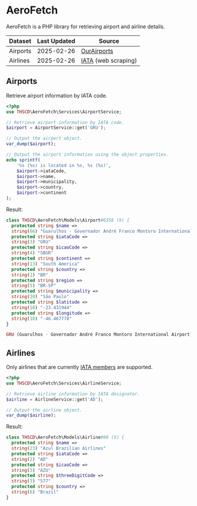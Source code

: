 # AeroFetch

AeroFetch is a PHP library for retrieving airport and airline details.

| Dataset  | Last Updated | Source                                                                     |
|----------|--------------|----------------------------------------------------------------------------|
| Airports | 2025-02-26   | [OurAirports](https://ourairports.com/data/)                               |
| Airlines | 2025-02-26   | [IATA](https://www.iata.org/en/about/members/airline-list/) (web scraping) |

## Airports

Retrieve airport information by IATA code.

```php
<?php
use THSCD\AeroFetch\Services\AirportService;

// Retrieve airport information by IATA code.
$airport = AirportService::get('GRU');

// Output the airport object.
var_dump($airport);

// Output the airport information using the object properties.
echo sprintf(
    '%s (%s) is located in %s, %s (%s)',
    $airport->iataCode,
    $airport->name,
    $airport->municipality,
    $airport->country,
    $airport->continent
);
```

Result:

```php
class THSCD\AeroFetch\Models\Airport#6358 (9) {
  protected string $name =>
  string(66) "Guarulhos - Governador André Franco Montoro International Airport"
  protected string $iataCode =>
  string(3) "GRU"
  protected string $icaoCode =>
  string(4) "SBGR"
  protected string $continent =>
  string(13) "South America"
  protected string $country =>
  string(2) "BR"
  protected string $region =>
  string(5) "BR-SP"
  protected string $municipality =>
  string(10) "São Paulo"
  protected string $latitude =>
  string(10) "-23.431944"
  protected string $longitude =>
  string(10) "-46.467778"
}

GRU (Guarulhos - Governador André Franco Montoro International Airport) is located in São Paulo, BR (South America)
```

## Airlines

Only airlines that are currently [IATA members](https://www.iata.org/en/about/members/airline-list/) are supported.

```php
<?php
use THSCD\AeroFetch\Services\AirlineService;

// Retrieve airline information by IATA designator.
$airline = AirlineService::get('AD');

// Output the airline object.
var_dump($airline);
```

Result:

```php
class THSCD\AeroFetch\Models\Airline#98 (5) {
  protected string $name =>
  string(23) "Azul Brazilian Airlines"
  protected string $iataCode =>
  string(2) "AD"
  protected string $icaoCode =>
  string(3) "AZU"
  protected string $threeDigitCode =>
  string(3) "577"
  protected string $country =>
  string(6) "Brazil"
}
```
